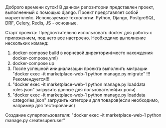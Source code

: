 Доброго времени суток!
В данном репозитории представлен проект, выполненный с помощью django.
Проект представляет собой маркетплейс. Используемые технологии: Python, Django, PostgreSQL, DRF, Celery, Redis, JS - основные.

Старт проекта:
Предпочтительно использовать docker для работы с приложением, под него все настроено. Необходимо выполнение нескольких команд:

1) docker-compose build в корневой директории(место нахождения docker-compose.yml)
2) docker-compose up
3) После успешной инициализации проекта выполнить миграции "docker exec -it marketplace-web-1 python manage.py migrate"
!!!Рекомендуется!!!
4) "docker exec -it marketplace-web-1 python manage.py loaddata roles.json" загрузить данные для пользователей(их роли)
5) "docker exec -it marketplace-web-1 python manage.py loaddata categories.json" загрузить категории для товаров(если необходимо, например для тестирования)

Создание суперпользователя:
"docker exec -it marketplace-web-1 python manage.py createsuperuser"

